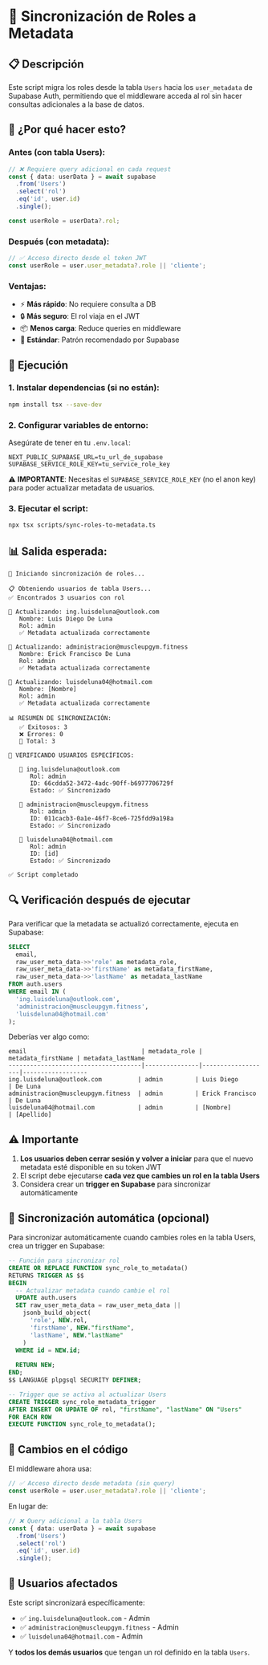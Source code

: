 # 🔄 Sincronización de Roles a Metadata

## 📋 Descripción

Este script migra los roles desde la tabla `Users` hacia los `user_metadata` de Supabase Auth, permitiendo que el middleware acceda al rol sin hacer consultas adicionales a la base de datos.

## 🎯 ¿Por qué hacer esto?

### Antes (con tabla Users):
```typescript
// ❌ Requiere query adicional en cada request
const { data: userData } = await supabase
  .from('Users')
  .select('rol')
  .eq('id', user.id)
  .single();

const userRole = userData?.rol;
```

### Después (con metadata):
```typescript
// ✅ Acceso directo desde el token JWT
const userRole = user.user_metadata?.role || 'cliente';
```

### Ventajas:
- ⚡ **Más rápido**: No requiere consulta a DB
- 🔒 **Más seguro**: El rol viaja en el JWT
- 📦 **Menos carga**: Reduce queries en middleware
- 🔄 **Estándar**: Patrón recomendado por Supabase

## 🚀 Ejecución

### 1. Instalar dependencias (si no están):
```bash
npm install tsx --save-dev
```

### 2. Configurar variables de entorno:

Asegúrate de tener en tu `.env.local`:

```env
NEXT_PUBLIC_SUPABASE_URL=tu_url_de_supabase
SUPABASE_SERVICE_ROLE_KEY=tu_service_role_key
```

⚠️ **IMPORTANTE**: Necesitas el `SUPABASE_SERVICE_ROLE_KEY` (no el anon key) para poder actualizar metadata de usuarios.

### 3. Ejecutar el script:
```bash
npx tsx scripts/sync-roles-to-metadata.ts
```

## 📊 Salida esperada:

```
🔄 Iniciando sincronización de roles...

📋 Obteniendo usuarios de tabla Users...
✅ Encontrados 3 usuarios con rol

🔧 Actualizando: ing.luisdeluna@outlook.com
   Nombre: Luis Diego De Luna
   Rol: admin
   ✅ Metadata actualizada correctamente

🔧 Actualizando: administracion@muscleupgym.fitness
   Nombre: Erick Francisco De Luna
   Rol: admin
   ✅ Metadata actualizada correctamente

🔧 Actualizando: luisdeluna04@hotmail.com
   Nombre: [Nombre]
   Rol: admin
   ✅ Metadata actualizada correctamente

📊 RESUMEN DE SINCRONIZACIÓN:
   ✅ Exitosos: 3
   ❌ Errores: 0
   📝 Total: 3

🎯 VERIFICANDO USUARIOS ESPECÍFICOS:

   📧 ing.luisdeluna@outlook.com
      Rol: admin
      ID: 66cdda52-3472-4adc-90ff-b6977706729f
      Estado: ✅ Sincronizado

   📧 administracion@muscleupgym.fitness
      Rol: admin
      ID: 011cacb3-0a1e-46f7-8ce6-725fdd9a198a
      Estado: ✅ Sincronizado

   📧 luisdeluna04@hotmail.com
      Rol: admin
      ID: [id]
      Estado: ✅ Sincronizado

✅ Script completado
```

## 🔍 Verificación después de ejecutar

Para verificar que la metadata se actualizó correctamente, ejecuta en Supabase:

```sql
SELECT 
  email,
  raw_user_meta_data->>'role' as metadata_role,
  raw_user_meta_data->>'firstName' as metadata_firstName,
  raw_user_meta_data->>'lastName' as metadata_lastName
FROM auth.users
WHERE email IN (
  'ing.luisdeluna@outlook.com', 
  'administracion@muscleupgym.fitness',
  'luisdeluna04@hotmail.com'
);
```

Deberías ver algo como:
```
email                                | metadata_role | metadata_firstName | metadata_lastName
-------------------------------------|---------------|-------------------|------------------
ing.luisdeluna@outlook.com          | admin         | Luis Diego        | De Luna
administracion@muscleupgym.fitness  | admin         | Erick Francisco   | De Luna
luisdeluna04@hotmail.com            | admin         | [Nombre]          | [Apellido]
```

## ⚠️ Importante

1. **Los usuarios deben cerrar sesión y volver a iniciar** para que el nuevo metadata esté disponible en su token JWT
2. El script debe ejecutarse **cada vez que cambies un rol en la tabla Users**
3. Considera crear un **trigger en Supabase** para sincronizar automáticamente

## 🔄 Sincronización automática (opcional)

Para sincronizar automáticamente cuando cambies roles en la tabla Users, crea un trigger en Supabase:

```sql
-- Función para sincronizar rol
CREATE OR REPLACE FUNCTION sync_role_to_metadata()
RETURNS TRIGGER AS $$
BEGIN
  -- Actualizar metadata cuando cambie el rol
  UPDATE auth.users
  SET raw_user_meta_data = raw_user_meta_data || 
    jsonb_build_object(
      'role', NEW.rol,
      'firstName', NEW."firstName",
      'lastName', NEW."lastName"
    )
  WHERE id = NEW.id;
  
  RETURN NEW;
END;
$$ LANGUAGE plpgsql SECURITY DEFINER;

-- Trigger que se activa al actualizar Users
CREATE TRIGGER sync_role_metadata_trigger
AFTER INSERT OR UPDATE OF rol, "firstName", "lastName" ON "Users"
FOR EACH ROW
EXECUTE FUNCTION sync_role_to_metadata();
```

## 📝 Cambios en el código

El middleware ahora usa:

```typescript
// ✅ Acceso directo desde metadata (sin query)
const userRole = user.user_metadata?.role || 'cliente';
```

En lugar de:

```typescript
// ❌ Query adicional a la tabla Users
const { data: userData } = await supabase
  .from('Users')
  .select('rol')
  .eq('id', user.id)
  .single();
```

## 🎯 Usuarios afectados

Este script sincronizará específicamente:
- ✅ `ing.luisdeluna@outlook.com` - Admin
- ✅ `administracion@muscleupgym.fitness` - Admin  
- ✅ `luisdeluna04@hotmail.com` - Admin

Y **todos los demás usuarios** que tengan un rol definido en la tabla `Users`.

